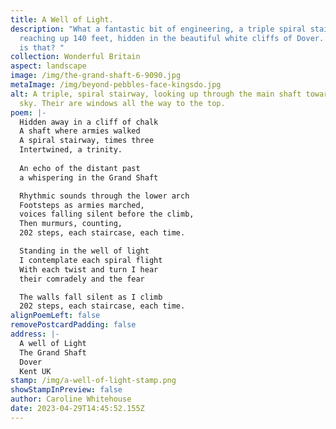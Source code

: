 ```yaml
---
title: A Well of Light.
description: "What a fantastic bit of engineering, a triple spiral staircase,
  reaching up 140 feet, hidden in the beautiful white cliffs of Dover. How neat
  is that? "
collection: Wonderful Britain
aspect: landscape
image: /img/the-grand-shaft-6-9090.jpg
metaImage: /img/beyond-pebbles-face-kingsdo.jpg
alt: A triple, spiral stairway, looking up through the main shaft towards the
  sky. Their are windows all the way to the top.
poem: |-
  Hidden away in a cliff of chalk
  A shaft where armies walked
  A spiral stairway, times three
  Intertwined, a trinity.
   
  An echo of the distant past
  a whispering in the Grand Shaft

  Rhythmic sounds through the lower arch 
  Footsteps as armies marched, 
  voices falling silent before the climb, 
  Then murmurs, counting, 
  202 steps, each staircase, each time.

  Standing in the well of light 
  I contemplate each spiral flight
  With each twist and turn I hear 
  their comradely and the fear

  The walls fall silent as I climb
  202 steps, each staircase, each time.
alignPoemLeft: false
removePostcardPadding: false
address: |-
  A well of Light
  The Grand Shaft
  Dover
  Kent UK
stamp: /img/a-well-of-light-stamp.png
showStampInPreview: false
author: Caroline Whitehouse
date: 2023-04-29T14:45:52.155Z
---
```

